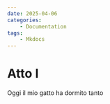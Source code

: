 ```yaml
---
date: 2025-04-06
categories:
    - Documentation
tags:
    - Mkdocs
---
```


# Atto I

Oggi il mio gatto ha dormito tanto